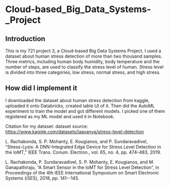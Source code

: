 # Cloud-based_Big_Data_Systems-_Project


## Introduction
This is my 721 project 3, a Cloud-based Big Data Systems Project. I used a dataset about human stress detection of more than two thousand samples. Three metrics, including human body humidity, body temperature and the number of steps, are used to classify the stress level of human. Stress level is divided into three categories, low stress, normal stress, and high stress. 

## How did I implement it
I downloaded the dataset about human stress detection from kaggle, uploaded it onto Databricks, created table UI of it. Then did the AutoML experiment to train the model and got different models. I picked one of them registered as my ML model and used it in Notebook.


Citation for my dataset:
dataset source: https://www.kaggle.com/datasets/laavanya/stress-level-detection

L. Rachakonda, S. P. Mohanty, E. Kougianos, and P. Sundaravadivel, “Stress-Lysis: A DNN-Integrated Edge Device for Stress Level Detection in the IoMT,” IEEE Trans. Conum. Electron., vol. 65, no. 4, pp. 474–483, 2019.

L. Rachakonda, P. Sundaravadivel, S. P. Mohanty, E. Kougianos, and M. Ganapathiraju, “A Smart Sensor in the IoMT for Stress Level Detection”, in Proceedings of the 4th IEEE International Symposium on Smart Electronic Systems (iSES), 2018, pp. 141--145.
